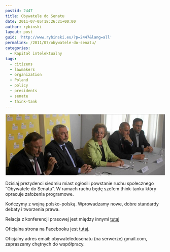 ```yaml
---
postid: 2447
title: Obywatele do Senatu
date: 2011-07-05T18:26:21+00:00
author: rybinski
layout: post
guid: 'http://www.rybinski.eu/?p=2447&lang=all'
permalink: /2011/07/obywatele-do-senatu/
categories:
  - Kapitał intelektualny
tags:
  - citizens
  - lawmakers
  - organization
  - Poland
  - policy
  - presidents
  - senate
  - think-tank
---
```

<p style="text-align: center;">
  <img class="aligncenter size-full wp-image-2448" title="Obywatele_inuguracja" src="/uploads/Obywatele_inuguracja.png" alt="Obywatele_inuguracja" width="502" height="194" />
</p>

Dzisiaj prezydenci siedmiu miast ogłosili powstanie ruchu społecznego “Obywatele do Senatu”. W ramach ruchu będę szefem think-tanku który opracuje założenia programowe.

Kończymy z wojną polsko-polską. Wprowadzamy nowe, dobre standardy debaty i tworzenia prawa.

Relacja z konferencji prasowej jest między innymi [tutaj](http://wiadomosci.gazeta.pl/Wiadomosci/1,80271,9893103,Wybory_2011__Prezydenci_tworzy_ruch_spoleczny__Obywatele.html)

Oficjalna strona na Facebooku jest [tutaj](http://www.facebook.com/ObywateleDoSenatu).

Oficjalny adres email: obywateledosenatu (na serwerze) gmail.com, zapraszamy chętnych do współpracy.
